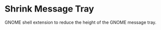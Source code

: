 Shrink Message Tray
===================

GNOME shell extension to reduce the height of the GNOME message tray.
